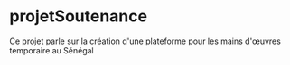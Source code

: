 # projetSoutenance
Ce projet parle sur la création d'une plateforme pour les mains d'œuvres temporaire au Sénégal 
